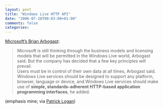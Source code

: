 ```yaml
---
layout: post
title: "Windows Live HTTP API"
date: "2006-07-28T09:03:00+01:00"
comments: false
categories: 
---
```


<p><a href="http://www.microsoft-watch.com/article2/0,2180,1940334,00.asp">Microsoft&#8217;s Brian Arbogast</a>:</p>

<blockquote>
<p>Microsoft is still thinking through the business models and licensing models that will be permitted in the Windows Live world, Arbogast said. But the company has decided that a few key principles will prevail.<br />Users must be in control of their own data at all times, Arbogast said. Windows Live services should be designed to support any platform, browser, language or device, and Windows Live services should make use of <strong>simple, standards-adherent HTTP-based application programming interfaces</strong>, he added.</p>
</blockquote>

<p>(emphasis mine; via <a href="http://patricklogan.blogspot.com/2006/07/windows-live-developer-platform.html">Patrick Logan</a>)</p>


